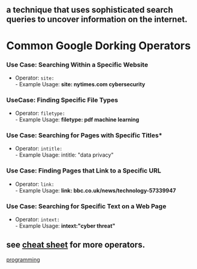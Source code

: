 ## a technique that uses sophisticated search queries to uncover information on the internet. 

# Common Google Dorking Operators

### Use Case: Searching Within a Specific Website
- Operator: `site:` \
        - Example Usage: **site: nytimes.com cybersecurity**

### UseCase: Finding Specific File Types
- Operator: `filetype:` \
        - Example Usage: **filetype: pdf machine learning**

### Use Case: Searching for Pages with Specific Titles*
- Operator: `intitle:` \
        - Example Usage: intitle: "data privacy"

### Use Case: Finding Pages that Link to a Specific URL
- Operator: `link:` \
        - Example Usage: **link: bbc.co.uk/news/technology-57339947**

### Use Case: Searching for Specific Text on a Web Page
- Operator: `intext:` \
        - Example Usage: **intext:"cyber threat"**

see [cheat sheet](https://www.compass-security.com/fileadmin/Research/White_Papers/2017-01_osint_cheat_sheet.pdf) for more operators.
----------------------------------------------------------------------------------------
[programming](https://github.com/ROT101/learn_something/blob/main/skill_development/programming.md)
